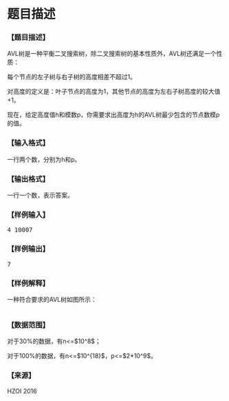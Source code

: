 # 题目描述


<h3>
【题目描述】
</h3>
<p>
AVL树是一种平衡二叉搜索树，除二叉搜索树的基本性质外，AVL树还满足一个性质：
</p>
<p>
每个节点的左子树与右子树的高度相差不超过1。
</p>
<p>
对高度的定义是：叶子节点的高度为1，其他节点的高度为左右子树高度的较大值+1。
</p>
<p>
现在，给定高度值h和模数p，你需要求出高度为h的AVL树最少包含的节点数模p的值。
</p>
<h3>
【输入格式】
</h3>
<p>
一行两个数，分别为h和p。
</p>
<h3>
【输出格式】
</h3>
<p>
一行一个数，表示答案。
</p>
<h3>
【样例输入】
</h3>
<pre>4 10007</pre>
<h3>
【样例输出】
</h3>
<pre>7</pre>
<h3>
【样例解释】
</h3>
<p>
一种符合要求的AVL树如图所示：
</p>
<p>
<img src="/upload/image/20160811/20160811064134_92986.png" alt=""/> 
</p>
<h3>
【数据范围】
</h3>
<p>
对于30%的数据，有n&lt;=$10^8$；
</p>
<p>
对于100%的数据，有n&lt;=$10^{18}$，p&lt;=$2*10^9$。
</p>
<h3>
【来源】
</h3>
<p>
HZOI 2016
</p>
